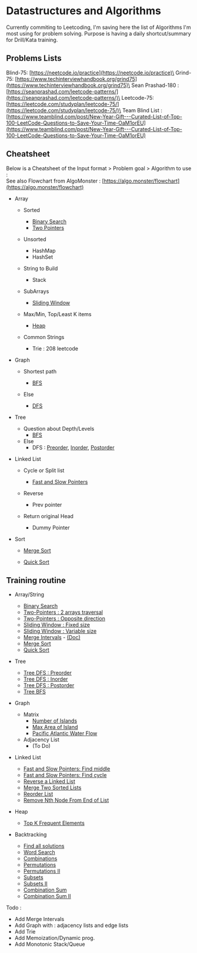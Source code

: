 # Datastructures and Algorithms
Currently commiting to Leetcoding, I'm saving here the list of Algorithms I'm most using for problem solving.
Purpose is having a daily shortcut/summary for Drill/Kata training.

## Problems Lists
Blind-75: [https://neetcode.io/practice](https://neetcode.io/practice)\
Grind-75: [https://www.techinterviewhandbook.org/grind75](https://www.techinterviewhandbook.org/grind75)\
Sean Prashad-180 : [https://seanprashad.com/leetcode-patterns/](https://seanprashad.com/leetcode-patterns/)\
Leetcode-75: [https://leetcode.com/studyplan/leetcode-75/](https://leetcode.com/studyplan/leetcode-75/)\
Team Blind List : [https://www.teamblind.com/post/New-Year-Gift---Curated-List-of-Top-100-LeetCode-Questions-to-Save-Your-Time-OaM1orEU](https://www.teamblind.com/post/New-Year-Gift---Curated-List-of-Top-100-LeetCode-Questions-to-Save-Your-Time-OaM1orEU)


## Cheatsheet
Below is a Cheatsheet of the Input format > Problem goal > Algorithm to use :\
See also Flowchart from AlgoMonster : [https://algo.monster/flowchart](https://algo.monster/flowchart)

- Array
    - Sorted
        - [Binary Search](binary_search.py)
        - [Two Pointers](two_pointers_reverse.py)

    - Unsorted
        - HashMap
        - HashSet

    - String to Build
        - Stack

    - SubArrays
        - [Sliding Window](sliding_window.py)
    
    - Max/Min, Top/Least K items
        - [Heap](heap.py)
    
    - Common Strings
        - Trie : 208 leetcode

- Graph
    - Shortest path
        - [BFS](graph_BFS.py)
    
    - Else
        - [DFS](graph_DFS.py)

- Tree
    - Question about Depth/Levels
        - [BFS](BFS.py)
    - Else
        - DFS : [Preorder](DFS_preorder.py), [Inorder](DFS_inorder.py), [Postorder](DFS_postorder.py)

- Linked List
    - Cycle or Split list
        - [Fast and Slow Pointers](slow_fast_pointer.py)
    
    - Reverse
        - Prev pointer
    
    - Return original Head
        - Dummy Pointer

- Sort
    - [Merge Sort](merge_sort.py)

    - [Quick Sort](quick_sort.py)


## Training routine

- Array/String
    - [Binary Search](https://leetcode.com/problems/binary-search/description/)
    - [Two-Pointers : 2 arrays traversal](https://leetcode.com/problems/merge-strings-alternately/description/)
    - [Two-Pointers : Opposite direction](https://leetcode.com/problems/two-sum-ii-input-array-is-sorted/description/)
    - [Sliding Window : Fixed size](https://leetcode.com/problems/contains-duplicate-ii/description/)
    - [Sliding Window : Variable size](https://leetcode.com/problems/longest-substring-without-repeating-characters/description/)
    - [Merge Intervals](https://leetcode.com/problems/merge-intervals/description/) - [(Doc)](https://medium.com/codex/grokking-the-coding-interview-pattern-merge-interval-6e6b1e9e038c)
    - [Merge Sort](https://leetcode.com/problems/sort-an-array/description/)
    - [Quick Sort](https://leetcode.com/problems/sort-an-array/description/)

- Tree
    - [Tree DFS : Preorder](https://leetcode.com/problems/binary-tree-preorder-traversal/description/)
    - [Tree DFS : Inorder](https://leetcode.com/problems/binary-tree-inorder-traversal/description/)
    - [Tree DFS : Postorder](https://leetcode.com/problems/binary-tree-postorder-traversal/description/)
    - [Tree BFS](https://leetcode.com/problems/binary-tree-level-order-traversal/description/)

- Graph
    - Matrix
        - [Number of Islands](https://leetcode.com/problems/number-of-islands/description/)
        - [Max Area of Island](https://leetcode.com/problems/max-area-of-island/description/)
        - [Pacific Atlantic Water Flow](https://leetcode.com/problems/pacific-atlantic-water-flow/)
    - Adjacency List
        - (To Do)

- Linked List
    - [Fast and Slow Pointers: Find middle](https://leetcode.com/problems/middle-of-the-linked-list/description/)
    - [Fast and Slow Pointers: Find cycle](https://leetcode.com/problems/linked-list-cycle/description)
    - [Reverse a Linked List](https://leetcode.com/problems/reverse-linked-list/description/)
    - [Merge Two Sorted Lists](https://leetcode.com/problems/merge-two-sorted-lists/description/)
    - [Reorder List](https://leetcode.com/problems/reorder-list/description/)
    - [Remove Nth Node From End of List](https://leetcode.com/problems/remove-nth-node-from-end-of-list/description/)

- Heap
    - [Top K Frequent Elements](https://leetcode.com/problems/top-k-frequent-elements/description/)

- Backtracking
    - [Find all solutions](https://leetcode.com/problems/generate-parentheses/description/)
    - [Word Search](https://leetcode.com/problems/word-search/description/)
    - [Combinations](https://leetcode.com/problems/combinations/description/)
    - [Permutations](https://leetcode.com/problems/permutations/description/)
    - [Permutations II](https://leetcode.com/problems/permutations-ii/description/)
    - [Subsets](https://leetcode.com/problems/subsets/description/)
    - [Subsets II](https://leetcode.com/problems/subsets-ii/description/)
    - [Combination Sum](https://leetcode.com/problems/combination-sum/description/)
    - [Combination Sum II](https://leetcode.com/problems/combination-sum-ii/description/)



Todo : 
- Add Merge Intervals
- Add Graph with : adjacency lists and edge lists
- Add Trie
- Add Memoization/Dynamic prog.
- Add Monotonic Stack/Queue
